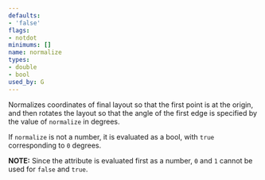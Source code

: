 ```yaml
---
defaults:
- 'false'
flags:
- notdot
minimums: []
name: normalize
types:
- double
- bool
used_by: G
---
```

Normalizes coordinates of final layout so that the first point is at the
origin, and then rotates the layout so that the angle of the first edge is
specified by the value of `normalize` in degrees.

If `normalize` is not a number, it is evaluated as a bool, with `true`
corresponding to `0` degrees.

**NOTE:** Since the attribute is evaluated first as a number, `0` and `1`
cannot be used for `false` and `true`.
